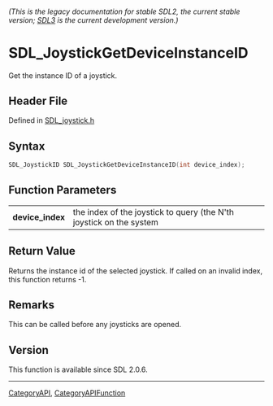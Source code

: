 ###### (This is the legacy documentation for stable SDL2, the current stable version; [SDL3](https://wiki.libsdl.org/SDL3/) is the current development version.)
# SDL_JoystickGetDeviceInstanceID

Get the instance ID of a joystick.

## Header File

Defined in [SDL_joystick.h](https://github.com/libsdl-org/SDL/blob/SDL2/include/SDL_joystick.h)

## Syntax

```c
SDL_JoystickID SDL_JoystickGetDeviceInstanceID(int device_index);

```

## Function Parameters

|                      |                                                                     |
| -------------------- | ------------------------------------------------------------------- |
| **device_index**     | the index of the joystick to query (the N'th joystick on the system |

## Return Value

Returns the instance id of the selected joystick. If called on an invalid
index, this function returns -1.

## Remarks

This can be called before any joysticks are opened.

## Version

This function is available since SDL 2.0.6.

----
[CategoryAPI](CategoryAPI), [CategoryAPIFunction](CategoryAPIFunction)


